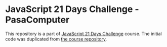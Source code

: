# JavaScript 21 Days Challenge - PasaComputer

This repository is a part of [JavaScript 21 Days Challenge](https://www.js21.dev/) course. The initial code was duplicated from [the course repository](https://github.com/lvarayut/JavaScript-21-Days-Challenge).
